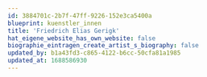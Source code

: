 ```yaml
---
id: 3884701c-2b7f-47ff-9226-152e3ca5400a
blueprint: kuenstler_innen
title: 'Friedrich Elias Gerigk'
hat_eigene_website_has_own_website: false
biographie_eintragen_create_artist_s_biography: false
updated_by: b1a43fd3-c865-4122-b6cc-50cfa81a1985
updated_at: 1688586930
---
```

